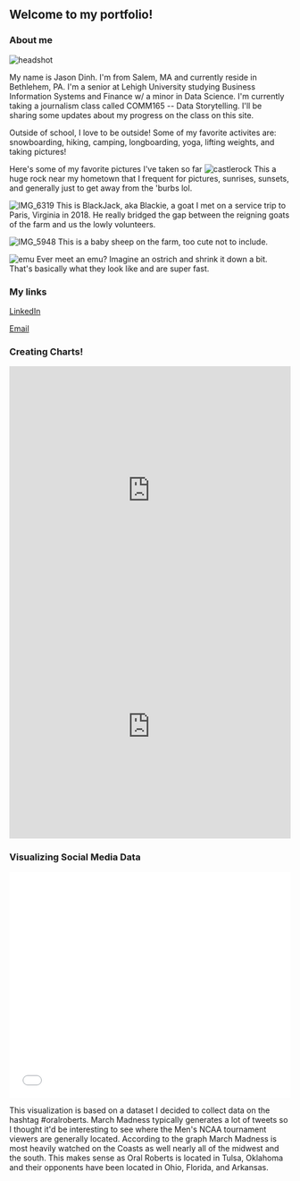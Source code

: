 ## Welcome to my portfolio!

### About me
![headshot](https://github.com/tdinhjason/tdinhjason.github.io/blob/main/assets/headshot.jpg?raw=true)

My name is Jason Dinh. I'm from Salem, MA and currently reside in Bethlehem, PA. I'm a senior at Lehigh University studying Business Information Systems and Finance w/ a minor in Data Science. I'm currently taking a journalism class called COMM165 -- Data Storytelling. I'll be sharing some updates about my progress on the class on this site.

Outside of school, I love to be outside! Some of my favorite activites are: snowboarding, hiking, camping, longboarding, yoga, lifting weights, and taking pictures!

Here's some of my favorite pictures I've taken so far
![castlerock](https://github.com/tdinhjason/tdinhjason.github.io/blob/main/assets/castlerock.jpeg?raw=true)
This a huge rock near my hometown that I frequent for pictures, sunrises, sunsets, and generally just to get away from the 'burbs lol.

![IMG_6319](https://github.com/tdinhjason/tdinhjason.github.io/blob/main/assets/IMG_6319.jpg?raw=true)
This is BlackJack, aka Blackie, a goat I met on a service trip to Paris, Virginia in 2018. He really bridged the gap between the reigning goats of the farm and us the lowly volunteers.

![IMG_5948](https://github.com/tdinhjason/tdinhjason.github.io/blob/main/assets/IMG_5948.jpg?raw=true)
This is a baby sheep on the farm, too cute not to include.

![emu](https://github.com/tdinhjason/tdinhjason.github.io/blob/main/assets/emu.jpg?raw=true)
Ever meet an emu? Imagine an ostrich and shrink it down a bit. That's basically what they look like and are super fast.

### My links

[LinkedIn](https://www.linkedin.com/in/dinhjason/)

[Email](mailto:jtd221@lehigh.edu)

### Creating Charts!
<iframe title="" aria-label="chart" id="datawrapper-chart-4ff0b" src="https://datawrapper.dwcdn.net/4ff0b/1/" scrolling="no" frameborder="0" style="width: 0; min-width: 100% !important; border: none;" height="444"></iframe><script type="text/javascript">!function(){"use strict";window.addEventListener("message",(function(a){if(void 0!==a.data["datawrapper-height"])for(var e in a.data["datawrapper-height"]){var t=document.getElementById("datawrapper-chart-"+e)||document.querySelector("iframe[src*='"+e+"']");t&&(t.style.height=a.data["datawrapper-height"][e]+"px")}}))}();
</script>

<iframe title="Confirmed COVID-19 cases and deaths for Pennsylvania" aria-label="Interactive line chart" id="datawrapper-chart-7d2Bv" src="https://datawrapper.dwcdn.net/7d2Bv/1/" scrolling="no" frameborder="0" style="width: 0; min-width: 100% !important; border: none;" height="400"></iframe><script type="text/javascript">!function(){"use strict";window.addEventListener("message",(function(a){if(void 0!==a.data["datawrapper-height"])for(var e in a.data["datawrapper-height"]){var t=document.getElementById("datawrapper-chart-"+e)||document.querySelector("iframe[src*='"+e+"']");t&&(t.style.height=a.data["datawrapper-height"][e]+"px")}}))}();
</script>

### Visualizing Social Media Data
<style>.embed-container {position: relative; padding-bottom: 80%; height: 0; max-width: 100%;} .embed-container iframe, .embed-container object, .embed-container iframe{position: absolute; top: 0; left: 0; width: 100%; height: 100%;} small{position: absolute; z-index: 40; bottom: 0; margin-bottom: -15px;}</style><div class="embed-container"><iframe width="500" height="400" frameborder="0" scrolling="no" marginheight="0" marginwidth="0" title="Oral_roberts Heatmap" src="//lu.maps.arcgis.com/apps/Embed/index.html?webmap=23393e5524fe42a3a581515f318dcc9c&extent=-91.0259,29.6671,-58.5722,44.714&zoom=true&previewImage=false&scale=true&disable_scroll=true&theme=light"></iframe></div>
This visualization is based on a dataset I decided to collect data on the hashtag #oralroberts. March Madness typically generates a lot of tweets so I thought it'd be interesting to see where the Men's NCAA tournament viewers are generally located. According to the graph March Madness is most heavily watched on the Coasts as well nearly all of the midwest and the south. This makes sense as Oral Roberts is located in Tulsa, Oklahoma and their opponents have been located in Ohio, Florida, and Arkansas. 
